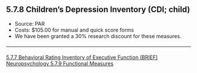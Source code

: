 ## 5.7.8 Children’s Depression Inventory (CDI; child)

* Source: PAR
* Costs: $105.00 for manual and quick score forms
* We have been granted a 30% research discount for these measures.


<hr class="soften" style="margin-top: 20px;margin-bottom: 20px;"/>

<div class="center">
<div class="btn-group">
  <a href=":pages_path:/manuals/neuropsychology/5-07-07-brief.md" class="btn btn-default">
    <span class="glyphicon glyphicon-chevron-left"></span>
    5.7.7 Behavioral Rating Inventory of Executive Function (BRIEF)
  </a>

  <a href=":pages_path:/manuals/neuropsychology" class="btn btn-default">
    <span class="glyphicon glyphicon-chevron-up"></span>
    Neuropsychology
  </a>

  <a href=":pages_path:/manuals/neuropsychology/5-07-09-functional-measures.md" class="btn btn-success">
    5.7.9 Functional Measures
    <span class="glyphicon glyphicon-chevron-right"></span>
  </a>
</div>
</div>